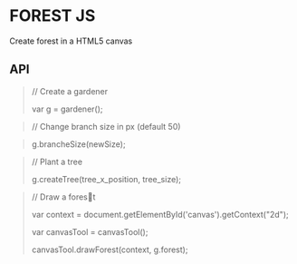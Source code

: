 # FOREST JS
Create forest in a HTML5 canvas

## API 
> // Create a gardener
>
> var g = gardener();

> // Change branch size in px (default 50)

> g.brancheSize(newSize);

> // Plant a tree
>
> g.createTree(tree_x_position, tree_size);

> // Draw a forest
>
> var context = document.getElementById('canvas').getContext("2d");
>
> var canvasTool = canvasTool();
>
> canvasTool.drawForest(context, g.forest);
